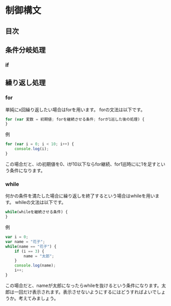 # 制御構文

## 目次

## 条件分岐処理
### if


## 繰り返し処理
### for
単純にx回繰り返したい場合はforを用います。
forの文法は以下です。
```javascript
for (var 変数 = 初期値; forを継続させる条件; forが1巡した後の処理) {
}
```

例
```javascript
for (var i = 0; i < 10; i++) {
    console.log(i);
}
```
この場合だと、iの初期値を0、iが10以下ならfor継続、for1巡時にiに1を足すという条件になります。

### while
何かの条件を満たした場合に繰り返しを終了するという場合はwhileを用います。
whileの文法は以下です。
```javascript
while(whileを継続させる条件) {
}
```

例
```javascript
var i = 0;
var name = "花子";
while(name == "花子") {
    if (i == 3) {
        name = "太郎";
    }
    console.log(name);
    i++;
}
```
この場合だと、nameが太郎になったらwhileを抜けるという条件になります。太郎は一回だけ表示されます。表示させないようにするにはどうすればよいでしょうか。考えてみましょう。
